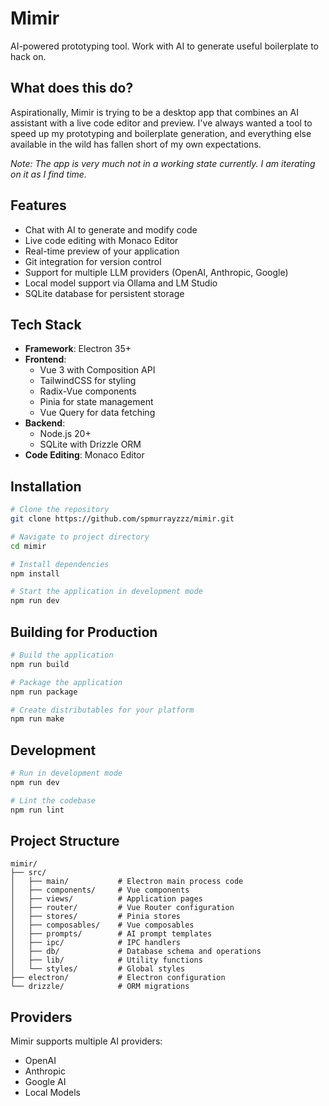 # Mimir

AI-powered prototyping tool. Work with AI to generate useful boilerplate to hack on.

## What does this do?

Aspirationally, Mimir is trying to be a desktop app that combines an AI assistant with a live code editor and preview. I've always wanted a tool to speed up my prototyping and boilerplate generation, and everything else available in the wild has fallen short of my own expectations.

_Note: The app is very much not in a working state currently. I am iterating on it as I find time._

## Features

- Chat with AI to generate and modify code
- Live code editing with Monaco Editor
- Real-time preview of your application
- Git integration for version control
- Support for multiple LLM providers (OpenAI, Anthropic, Google)
- Local model support via Ollama and LM Studio
- SQLite database for persistent storage

## Tech Stack

- **Framework**: Electron 35+
- **Frontend**:
  - Vue 3 with Composition API
  - TailwindCSS for styling
  - Radix-Vue components
  - Pinia for state management
  - Vue Query for data fetching
- **Backend**:
  - Node.js 20+
  - SQLite with Drizzle ORM
- **Code Editing**: Monaco Editor

## Installation

```bash
# Clone the repository
git clone https://github.com/spmurrayzzz/mimir.git

# Navigate to project directory
cd mimir

# Install dependencies
npm install

# Start the application in development mode
npm run dev
```

## Building for Production

```bash
# Build the application
npm run build

# Package the application
npm run package

# Create distributables for your platform
npm run make
```

## Development

```bash
# Run in development mode
npm run dev

# Lint the codebase
npm run lint
```

## Project Structure

```
mimir/
├── src/
│   ├── main/           # Electron main process code
│   ├── components/     # Vue components
│   ├── views/          # Application pages
│   ├── router/         # Vue Router configuration
│   ├── stores/         # Pinia stores
│   ├── composables/    # Vue composables
│   ├── prompts/        # AI prompt templates
│   ├── ipc/            # IPC handlers
│   ├── db/             # Database schema and operations
│   ├── lib/            # Utility functions
│   └── styles/         # Global styles
├── electron/           # Electron configuration
└── drizzle/            # ORM migrations
```

## Providers

Mimir supports multiple AI providers:
- OpenAI
- Anthropic
- Google AI
- Local Models